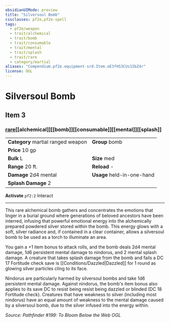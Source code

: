 ```yaml
---
obsidianUIMode: preview
title: "Silversoul Bomb"
cssclasses: pf2e,pf2e-spell
tags:
  - pf2e/weapon
  - trait/alchemical
  - trait/bomb
  - trait/consumable
  - trait/mental
  - trait/splash
  - trait/rare
  - category/martial
aliases: "Compendium.pf2e.equipment-srd.Item.oE3fHS3CUs15bZ4r"
license: OGL
---
```

# Silversoul Bomb
## Item 3
### [rare](rare "Rare Rarity Trait")[[alchemical]][[bomb]][[consumable]][[mental]][[splash]]

|  |  |
| -- | -- |
| **Category** martial ranged weapon | **Group** bomb |
| **Price** 10 gp |  |
| **Bulk** L | **Size** med |
|**Range** 20 ft.| **Reload** -|
| **Damage** 2d4 mental  | **Usage** held-in-one-hand |
| **Splash Damage** 2 | |


**Activate** `pf2:2` Interact

* * *

This rare alchemical bomb gathers and concentrates the emotions that linger in a burial ground where generations of beloved ancestors have been interred, infusing that powerful emotional energy into the alchemically prepared powdered silver stored within the bomb. This energy glows with a soft, silver radiance and, if contained in a clear container, allows a silversoul bomb to be used as a torch to illuminate an area.

You gain a +1 item bonus to attack rolls, and the bomb deals 2d4 mental damage, 1d6 persistent mental damage to nindorus, and 2 mental splash damage. A creature that takes splash damage from the bomb and fails a DC 17 Fortitude check save is [[Conditions/Dazzled|Dazzled]] for 1 round as glowing silver particles cling to its face.

Nindorus are particularly harmed by silversoul bombs and take 1d6 persistent mental damage. Against nindorus, the bomb's item bonus also applies to its save DC to resist being resist being dazzled or blinded (DC 18 Fortitude check). Creatures that have weakness to silver (including most nindorus) have an equal amount of weakness to the mental damage caused by a silversoul bomb, due to the silver infused into the energy within.

*Source: Pathfinder #199: To Bloom Below the Web*
*OGL*
